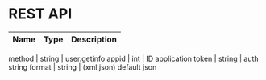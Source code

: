 # REST API


Name | Type | Description
--- | --- | ---

method | string | user.getinfo
appid | int | ID application
token | string | auth string
format | string | (xml,json) default json

